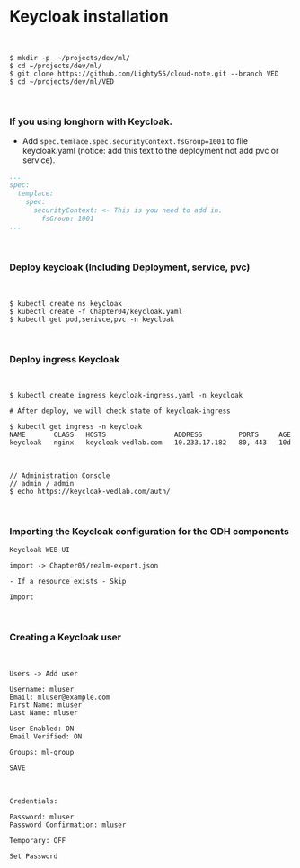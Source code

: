 # Keycloak installation

<br/>

```
$ mkdir -p  ~/projects/dev/ml/
$ cd ~/projects/dev/ml/
$ git clone https://github.com/Lighty55/cloud-note.git --branch VED
$ cd ~/projects/dev/ml/VED
```

<br/>

### If you using longhorn with Keycloak.

- Add `spec.temlace.spec.securityContext.fsGroup=1001` to file keycloak.yaml (notice: add this text to the deployment not add pvc or service).

```yaml
...
spec:
  templace:
    spec:
      securityContext: <- This is you need to add in.
        fsGroup: 1001
...
```

<br/>

### Deploy keycloak (Including Deployment, service, pvc)

<br/>

```
$ kubectl create ns keycloak
$ kubectl create -f Chapter04/keycloak.yaml
$ kubectl get pod,serivce,pvc -n keycloak
```

<br/>

### Deploy ingress Keycloak

<br/>

```
$ kubectl create ingress keycloak-ingress.yaml -n keycloak

# After deploy, we will check state of keycloak-ingress

$ kubectl get ingress -n keycloak
NAME       CLASS   HOSTS                 ADDRESS         PORTS     AGE
keycloak   nginx   keycloak-vedlab.com   10.233.17.182   80, 443   10d
```

<br/>

```
// Administration Console
// admin / admin
$ echo https://keycloak-vedlab.com/auth/
```

<br/>

### Importing the Keycloak configuration for the ODH components

```
Keycloak WEB UI

import -> Chapter05/realm-export.json

- If a resource exists - Skip

Import
```

<br/>

### Creating a Keycloak user

<br/>

```
Users -> Add user

Username: mluser
Email: mluser@example.com
First Name: mluser
Last Name: mluser

User Enabled: ON
Email Verified: ON

Groups: ml-group

SAVE
```

<br/>

```
Credentials:

Password: mluser
Password Confirmation: mluser

Temporary: OFF

Set Password
```
